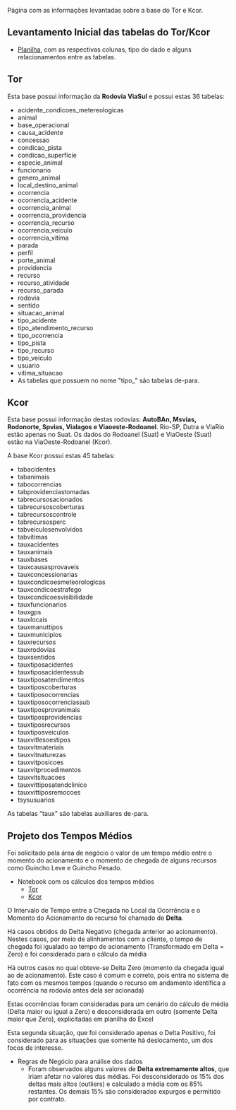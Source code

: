 Página com as informações levantadas sobre a base do Tor e Kcor.

## Levantamento Inicial das tabelas do Tor/Kcor
- [Planilha](https://grupoccr-my.sharepoint.com/:x:/g/personal/marcelomine_triad_grupoccr_com_br/EcMc_Ynr2fVDtzd4_7sx3vYBS5EkACSucw9Ak4ZAbbK0oQ
), com as respectivas colunas, tipo do dado e alguns relacionamentos entre as tabelas.

## Tor
Esta base possui informação da **Rodovia ViaSul** e possui estas 36 tabelas:
  - acidente_condicoes_metereologicas 
  - animal 
  - base_operacional 
  - causa_acidente 
  - concessao 
  - condicao_pista 
  - condicao_superficie 
  - especie_animal 
  - funcionario 
  - genero_animal 
  - local_destino_animal 
  - ocorrencia 
  - ocorrencia_acidente 
  - ocorrencia_animal 
  - ocorrencia_providencia 
  - ocorrencia_recurso 
  - ocorrencia_veiculo 
  - ocorrencia_vitima 
  - parada 
  - perfil 
  - porte_animal 
  - providencia 
  - recurso 
  - recurso_atividade 
  - recurso_parada 
  - rodovia 
  - sentido 
  - situacao_animal 
  - tipo_acidente 
  - tipo_atendimento_recurso 
  - tipo_ocorrencia 
  - tipo_pista 
  - tipo_recurso 
  - tipo_veiculo 
  - usuario 
  - vitima_situacao
- As tabelas que possuem no nome "tipo_" são tabelas de-para.

## Kcor
Esta base possui informação destas rodovias: **AutoBAn, Msvias, Rodonorte, Spvias, Vialagos e Viaoeste-Rodoanel**. Rio-SP, Dutra e ViaRio estão apenas no Suat. Os dados do Rodoanel (Suat) e ViaOeste (Suat) estão na ViaOeste-Rodoanel (Kcor).

A base Kcor possui estas 45 tabelas:
 - tabacidentes  
 - tabanimais  
 - tabocorrencias  
 - tabprovidenciastomadas  
 - tabrecursosacionados  
 - tabrecursoscoberturas  
 - tabrecursoscontrole  
 - tabrecursosperc  
 - tabveiculosenvolvidos  
 - tabvitimas  
 - tauxacidentes  
 - tauxanimais  
 - tauxbases  
 - tauxcausasprovaveis  
 - tauxconcessionarias  
 - tauxcondicoesmeteorologicas  
 - tauxcondicoestrafego  
 - tauxcondicoesvisibilidade  
 - tauxfuncionarios  
 - tauxgps  
 - tauxlocais  
 - tauxmanuttipos  
 - tauxmunicipios  
 - tauxrecursos  
 - tauxrodovias  
 - tauxsentidos  
 - tauxtiposacidentes  
 - tauxtiposacidentessub  
 - tauxtiposatendimentos  
 - tauxtiposcoberturas  
 - tauxtiposocorrencias  
 - tauxtiposocorrenciassub  
 - tauxtiposprovanimais  
 - tauxtiposprovidencias  
 - tauxtiposrecursos  
 - tauxtiposveiculos  
 - tauxvitlesoestipos  
 - tauxvitmateriais  
 - tauxvitnaturezas  
 - tauxvitposicoes  
 - tauxvitprocedimentos  
 - tauxvitsituacoes  
 - tauxvittiposatendclinico  
 - tauxvittiposremocoes  
 - tsysusuarios

As tabelas "taux" são tabelas auxiliares de-para.

## Projeto dos Tempos Médios

Foi solicitado pela área de negócio o valor de um tempo médio entre o momento do acionamento e o momento de chegada de alguns recursos como Guincho Leve e Guincho Pesado.

- Notebook com os cálculos dos tempos médios
  - [Tor](https://adb-7255094420308168.8.azuredatabricks.net/?o=7255094420308168#notebook/3955256019522656/command/3955256019522657)
  - [Kcor](https://adb-7255094420308168.8.azuredatabricks.net/?o=7255094420308168#notebook/1436695849975907/command/1436695849975932)  

O Intervalo de Tempo entre a Chegada no Local da Ocorrência e o Momento do Acionamento do recurso foi chamado de **Delta**.

Há casos obtidos do Delta Negativo (chegada anterior ao acionamento). Nestes casos, por meio de alinhamentos com a cliente, o tempo de chegada foi igualado ao tempo de acionamento (Transformado em Delta = Zero) e foi considerado para o cálculo da média

Há outros casos no qual obteve-se Delta Zero (momento da chegada igual ao de acionamento). Este caso é comum e correto, pois entra no sistema de fato com os mesmos tempos (quando o recurso em andamento identifica a ocorrência na rodovia antes dela ser acionada)

Estas ocorrências foram consideradas para um cenário do cálculo de média (Delta maior ou igual a Zero) e desconsiderada em outro (somente Delta maior que Zero), explicitadas em planilha do Excel

Esta segunda situação, que foi considerado apenas o Delta Positivo, foi considerado para as situações que somente há deslocamento, um dos focos de interesse.



- Regras de Negócio para análise dos dados
  - Foram observados alguns valores de **Delta extremamente altos**, que iriam afetar no valores das médias. 
Foi desconsiderado os 15% dos deltas mais altos (outliers) e calculado a média com os 85% restantes. Os demais 15% são considerados expurgos e permitido por contrato.
